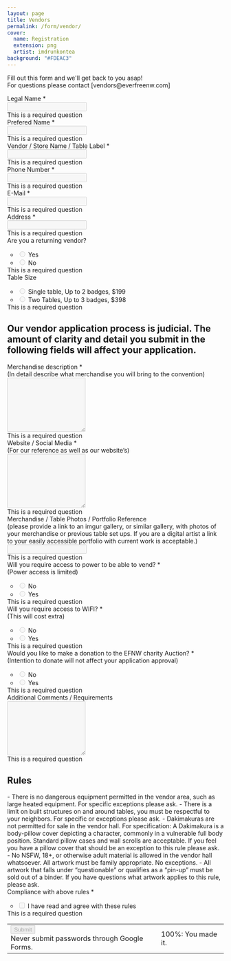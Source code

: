 ```yaml
---
layout: page
title: Vendors
permalink: /form/vendor/
cover:
  name: Registration
  extension: png
  artist: imdrunkontea
background: "#FDEAC3"
---
```


<p class="text-center">Fill out this form and we'll get back to you asap!<br/>For questions please contact [vendors@everfreenw.com]</p>

<form action="#" method="POST" id="ss-form" target="_self" autocomplete="on" onsubmit=""><ol role="list" class="ss-question-list" style="padding-left: 0;">

<div class="ss-form-question errorbox-good" role="listitem">
<div dir="auto" class="ss-item ss-item-required ss-text"><div class="ss-form-entry">
<label class="ss-q-item-label" for="entry_1280485881"><div class="ss-q-title">Legal Name
<label for="itemView.getDomIdToLabel()" aria-label="(Required field)"></label>
<span class="ss-required-asterisk" aria-hidden="true">*</span></div>
<div class="ss-q-help ss-secondary-text" dir="auto"></div></label>

<input disabled type="text" name="entry.1280485881" value="" class="ss-q-short" id="entry_1280485881" dir="auto" aria-label="Legal Name  " aria-required="true" required="" title="">
<div class="error-message" id="1959558863_errorMessage"></div>
<div class="required-message">This is a required question</div>
</div></div></div> <div class="ss-form-question errorbox-good" role="listitem">
<div dir="auto" class="ss-item ss-item-required ss-text"><div class="ss-form-entry">
<label class="ss-q-item-label" for="entry_2097571840"><div class="ss-q-title">Prefered Name
<label for="itemView.getDomIdToLabel()" aria-label="(Required field)"></label>
<span class="ss-required-asterisk" aria-hidden="true">*</span></div>
<div class="ss-q-help ss-secondary-text" dir="auto"></div></label>

<input disabled type="text" name="entry.2097571840" value="" class="ss-q-short" id="entry_2097571840" dir="auto" aria-label="Prefered Name  " aria-required="true" required="" title="">
<div class="error-message" id="404323435_errorMessage"></div>
<div class="required-message">This is a required question</div>
</div></div></div> <div class="ss-form-question errorbox-good" role="listitem">
<div dir="auto" class="ss-item ss-item-required ss-text"><div class="ss-form-entry">
<label class="ss-q-item-label" for="entry_383486203"><div class="ss-q-title">Vendor / Store Name / Table Label
<label for="itemView.getDomIdToLabel()" aria-label="(Required field)"></label>
<span class="ss-required-asterisk" aria-hidden="true">*</span></div>
<div class="ss-q-help ss-secondary-text" dir="auto"></div></label>

<input disabled type="text" name="entry.383486203" value="" class="ss-q-short" id="entry_383486203" dir="auto" aria-label="Vendor / Store Name / Table Label  " aria-required="true" required="" title="">
<div class="error-message" id="1194279564_errorMessage"></div>
<div class="required-message">This is a required question</div>
</div></div></div> <div class="ss-form-question errorbox-good" role="listitem">
<div dir="auto" class="ss-item ss-item-required ss-text"><div class="ss-form-entry">
<label class="ss-q-item-label" for="entry_1672278557"><div class="ss-q-title">Phone Number
<label for="itemView.getDomIdToLabel()" aria-label="(Required field)"></label>
<span class="ss-required-asterisk" aria-hidden="true">*</span></div>
<div class="ss-q-help ss-secondary-text" dir="auto"></div></label>

<input disabled type="text" name="entry.1672278557" value="" class="ss-q-short" id="entry_1672278557" dir="auto" aria-label="Phone Number  " aria-required="true" required="" title="">
<div class="error-message" id="1188549528_errorMessage"></div>
<div class="required-message">This is a required question</div>
</div></div></div> <div class="ss-form-question errorbox-good" role="listitem">
<div dir="auto" class="ss-item ss-item-required ss-text"><div class="ss-form-entry">
<label class="ss-q-item-label" for="emailAddress"><div class="ss-q-title">E-Mail
<label for="itemView.getDomIdToLabel()" aria-label="(Required field)"></label>
<span class="ss-required-asterisk" aria-hidden="true">*</span></div>
<div class="ss-q-help ss-secondary-text" dir="auto"></div></label>

<input disabled type="text" name="emailAddress" value="" class="ss-q-short" id="emailAddress" dir="auto" aria-label="E-Mail  " aria-required="true" required="" title="">
<div class="error-message" id="1102470729_errorMessage"></div>
<div class="required-message">This is a required question</div>
</div></div></div> <div class="ss-form-question errorbox-good" role="listitem">
<div dir="auto" class="ss-item ss-item-required ss-text"><div class="ss-form-entry">
<label class="ss-q-item-label" for="entry_1797670461"><div class="ss-q-title">Address
<label for="itemView.getDomIdToLabel()" aria-label="(Required field)"></label>
<span class="ss-required-asterisk" aria-hidden="true">*</span></div>
<div class="ss-q-help ss-secondary-text" dir="auto"></div></label>

<input disabled type="text" name="entry.1797670461" value="" class="ss-q-short" id="entry_1797670461" dir="auto" aria-label="Address  " aria-required="true" required="" title="">
<div class="error-message" id="1550401899_errorMessage"></div>
<div class="required-message">This is a required question</div>
</div></div></div> <div class="ss-form-question errorbox-good" role="listitem">
<div dir="auto" class="ss-item  ss-radio"><div class="ss-form-entry">
<label class="ss-q-item-label" for="entry_1763001551"><div class="ss-q-title">Are you a returning vendor?
</div>
<div class="ss-q-help ss-secondary-text" dir="auto"></div></label>


<ul class="ss-choices" role="radiogroup" aria-label="Are you a returning vendor?  "><li class="ss-choice-item">
<label><span class="ss-choice-item-control goog-inline-block"><input disabled type="radio" name="entry.1552541093" value="Yes" id="group_1552541093_1" role="radio" class="ss-q-radio" aria-label="Yes"></span>
<span class="ss-choice-label">Yes</span>
</label></li> <li class="ss-choice-item">
<label><span class="ss-choice-item-control goog-inline-block"><input disabled type="radio" name="entry.1552541093" value="No" id="group_1552541093_2" role="radio" class="ss-q-radio" aria-label="No"></span>
<span class="ss-choice-label">No</span>
</label></li></ul>
<div class="error-message" id="1763001551_errorMessage"></div>
<div class="required-message">This is a required question</div></div></div></div> <div class="ss-form-question errorbox-good" role="listitem">
<div dir="auto" class="ss-item  ss-radio"><div class="ss-form-entry">
<label class="ss-q-item-label" for="entry_776754052"><div class="ss-q-title">Table Size
</div>
<div class="ss-q-help ss-secondary-text" dir="auto"></div></label>


<ul class="ss-choices" role="radiogroup" aria-label="Table Size  "><li class="ss-choice-item">
<label><span class="ss-choice-item-control goog-inline-block"><input disabled type="radio" name="entry.460198900" value="Single table, 2 badges, $199" id="group_460198900_1" role="radio" class="ss-q-radio" aria-label="Single table, 2 badges, $199"></span>
<span class="ss-choice-label">Single table, Up to 2 badges, $199</span>
</label></li> <li class="ss-choice-item">
<label><span class="ss-choice-item-control goog-inline-block"><input disabled type="radio" name="entry.460198900" value="Two Tables, 3 badges, $398" id="group_460198900_2" role="radio" class="ss-q-radio" aria-label="Two Tables, 3 badges, $398"></span>
<span class="ss-choice-label">Two Tables, Up to 3 badges, $398</span>
</label></li></ul>
<div class="error-message" id="776754052_errorMessage"></div>
<div class="required-message">This is a required question</div></div></div></div> <div class="errorbox-good" role="listitem">
<div dir="auto" class="ss-item  ss-section-header"><div class="ss-form-entry">
<h2 class="ss-section-title">Our vendor application process is judicial. The amount of clarity and detail you submit in the following fields will affect your application.</h2>
<div class="ss-section-description ss-no-ignore-whitespace"></div>
</div></div></div> <div class="ss-form-question errorbox-good" role="listitem">
<div dir="auto" class="ss-item ss-item-required ss-paragraph-text"><div class="ss-form-entry">
<label class="ss-q-item-label" for="entry_580104308"><div class="ss-q-title">Merchandise description
<label for="itemView.getDomIdToLabel()" aria-label="(Required field)"></label>
<span class="ss-required-asterisk" aria-hidden="true">*</span></div>
<div class="ss-q-help ss-secondary-text" dir="auto">(In detail describe what merchandise you will bring to the convention)</div></label>

<textarea disabled name="entry.580104308" rows="8" cols="0" class="ss-q-long" id="entry_580104308" dir="auto" aria-label="Merchandise description (In detail describe what merchandise you will bring to the convention) " aria-required="true" required=""></textarea>
<div class="error-message" id="439955260_errorMessage"></div>
<div class="required-message">This is a required question</div>
</div></div></div> <div class="ss-form-question errorbox-good" role="listitem">
<div dir="auto" class="ss-item ss-item-required ss-paragraph-text"><div class="ss-form-entry">
<label class="ss-q-item-label" for="entry_1663031109"><div class="ss-q-title">Website / Social Media
<label for="itemView.getDomIdToLabel()" aria-label="(Required field)"></label>
<span class="ss-required-asterisk" aria-hidden="true">*</span></div>
<div class="ss-q-help ss-secondary-text" dir="auto">(For our reference as well as our website’s)</div></label>

<textarea disabled name="entry.1663031109" rows="8" cols="0" class="ss-q-long" id="entry_1663031109" dir="auto" aria-label="Website / Social Media (For our reference as well as our website’s) " aria-required="true" required=""></textarea>
<div class="error-message" id="1908216980_errorMessage"></div>
<div class="required-message">This is a required question</div>
</div></div></div> <div class="ss-form-question errorbox-good" role="listitem">
<div dir="auto" class="ss-item  ss-text"><div class="ss-form-entry">
<label class="ss-q-item-label" for="entry_1601360922"><div class="ss-q-title">Merchandise / Table Photos / Portfolio Reference
</div>
<div class="ss-q-help ss-secondary-text" dir="auto">(please provide a link to an imgur gallery, or similar gallery, with photos of your merchandise or previous table set ups. If you are a digital artist a link to your easily accessible portfolio with current work is acceptable.)</div></label>

<input disabled type="text" name="entry.1601360922" value="" class="ss-q-short" id="entry_1601360922" dir="auto" aria-label="Merchandise / Table Photos / Portfolio Reference (please provide a link to an imgur gallery, or similar gallery, with photos of your merchandise or previous table set ups. If you are a digital artist a link to your easily accessible portfolio with current work is acceptable.) " title="">
<div class="error-message" id="143740530_errorMessage"></div>
<div class="required-message">This is a required question</div>
</div></div></div> <div class="ss-form-question errorbox-good" role="listitem">
<div dir="auto" class="ss-item ss-item-required ss-radio"><div class="ss-form-entry">
<label class="ss-q-item-label" for="entry_1700334417"><div class="ss-q-title">Will you require access to power to be able to vend?
<label for="itemView.getDomIdToLabel()" aria-label="(Required field)"></label>
<span class="ss-required-asterisk" aria-hidden="true">*</span></div>
<div class="ss-q-help ss-secondary-text" dir="auto">(Power access is limited)</div></label>


<ul class="ss-choices" role="radiogroup" aria-label="Will you require access to power to be able to vend? (Power access is limited) "><li class="ss-choice-item">
<label><span class="ss-choice-item-control goog-inline-block"><input disabled type="radio" name="entry.1312559564" value="No" id="group_1312559564_1" role="radio" class="ss-q-radio" aria-label="No" required="" aria-required="true"></span>
<span class="ss-choice-label">No</span>
</label></li> <li class="ss-choice-item">
<label><span class="ss-choice-item-control goog-inline-block"><input disabled type="radio" name="entry.1312559564" value="Yes" id="group_1312559564_2" role="radio" class="ss-q-radio" aria-label="Yes" required="" aria-required="true"></span>
<span class="ss-choice-label">Yes</span>
</label></li></ul>
<div class="error-message" id="1700334417_errorMessage"></div>
<div class="required-message">This is a required question</div></div></div></div> <div class="ss-form-question errorbox-good" role="listitem">
<div dir="auto" class="ss-item ss-item-required ss-radio"><div class="ss-form-entry">
<label class="ss-q-item-label" for="entry_1487592170"><div class="ss-q-title">Will you require access to WIFI?
<label for="itemView.getDomIdToLabel()" aria-label="(Required field)"></label>
<span class="ss-required-asterisk" aria-hidden="true">*</span></div>
<div class="ss-q-help ss-secondary-text" dir="auto"></div>(This will cost extra)</label>


<ul class="ss-choices" role="radiogroup" aria-label="Will you require access to WIFI? (This will cost extra)  "><li class="ss-choice-item">
<label><span class="ss-choice-item-control goog-inline-block"><input disabled type="radio" name="entry.614796450" value="No" id="group_614796450_1" role="radio" class="ss-q-radio" aria-label="No" required="" aria-required="true"></span>
<span class="ss-choice-label">No</span>
</label></li> <li class="ss-choice-item">
<label><span class="ss-choice-item-control goog-inline-block"><input disabled type="radio" name="entry.614796450" value="Yes" id="group_614796450_2" role="radio" class="ss-q-radio" aria-label="Yes" required="" aria-required="true"></span>
<span class="ss-choice-label">Yes</span>
</label></li></ul>
<div class="error-message" id="1487592170_errorMessage"></div>
<div class="required-message">This is a required question</div></div></div></div> <div class="ss-form-question errorbox-good" role="listitem">
<div dir="auto" class="ss-item ss-item-required ss-radio"><div class="ss-form-entry">
<label class="ss-q-item-label" for="entry_999112237"><div class="ss-q-title">Would you like to make a donation to the EFNW charity Auction?
<label for="itemView.getDomIdToLabel()" aria-label="(Required field)"></label>
<span class="ss-required-asterisk" aria-hidden="true">*</span></div>
<div class="ss-q-help ss-secondary-text" dir="auto">(Intention to donate will not affect your application approval)</div></label>


<ul class="ss-choices" role="radiogroup" aria-label="Would you like to make a donation to the EFNW charity Auction?  "><li class="ss-choice-item">
<label><span class="ss-choice-item-control goog-inline-block"><input disabled type="radio" name="entry.1858511301" value="No" id="group_1858511301_1" role="radio" class="ss-q-radio" aria-label="No" required="" aria-required="true"></span>
<span class="ss-choice-label">No</span>
</label></li> <li class="ss-choice-item">
<label><span class="ss-choice-item-control goog-inline-block"><input disabled type="radio" name="entry.1858511301" value="Yes" id="group_1858511301_2" role="radio" class="ss-q-radio" aria-label="Yes" required="" aria-required="true"></span>
<span class="ss-choice-label">Yes</span>
</label></li></ul>
<div class="error-message" id="999112237_errorMessage"></div>
<div class="required-message">This is a required question</div></div></div></div> <div class="ss-form-question errorbox-good" role="listitem">
<div dir="auto" class="ss-item  ss-paragraph-text"><div class="ss-form-entry">
<label class="ss-q-item-label" for="entry_1667093911"><div class="ss-q-title">Additional Comments / Requirements
</div>
<div class="ss-q-help ss-secondary-text" dir="auto"></div></label>

<textarea disabled name="entry.1667093911" rows="8" cols="0" class="ss-q-long" id="entry_1667093911" dir="auto" aria-label="Additional Comments / Requirements  "></textarea>
<div class="error-message" id="977427995_errorMessage"></div>
<div class="required-message">This is a required question</div>
</div></div></div> <div class="errorbox-good" role="listitem">
<div dir="auto" class="ss-item  ss-section-header"><div class="ss-form-entry">
<h2 class="ss-section-title">Rules</h2>
<div class="ss-section-description ss-no-ignore-whitespace">- There is no dangerous equipment permitted in the vendor area, such as large heated equipment. For specific exceptions please ask.
- There is a limit on built structures on and around tables, you must be respectful to your neighbors. For specific or exceptions please ask.
- Dakimakuras are not permitted for sale in the vendor hall. For specification: A Dakimakura is a body-pillow cover depicting a character, commonly in a vulnerable full body position. Standard pillow cases and wall scrolls are acceptable. If you feel you have a pillow cover that should be an exception to this rule please ask.
- No NSFW, 18+, or otherwise adult material is allowed in the vendor hall whatsoever. All artwork must be family appropriate. No exceptions.
- All artwork that falls under “questionable” or qualifies as a “pin-up” must be sold out of a binder. If you have questions what artwork applies to this rule, please ask.</div>
</div></div></div> <div class="ss-form-question errorbox-good" role="listitem">
<div dir="auto" class="ss-item ss-item-required ss-checkbox"><div class="ss-form-entry">
<label class="ss-q-item-label" for="entry_1444436925"><div class="ss-q-title">Compliance with above rules
<label for="itemView.getDomIdToLabel()" aria-label="(Required field)"></label>
<span class="ss-required-asterisk" aria-hidden="true">*</span></div>
<div class="ss-q-help ss-secondary-text" dir="auto"></div></label>


<ul class="ss-choices ss-choices-required" role="group" aria-label="Compliance with above rules  "><li class="ss-choice-item">
<label><span class="ss-choice-item-control goog-inline-block"><input disabled type="checkbox" name="entry.2109731402" value="I have read and agree with these rules" id="group_2109731402_1" role="checkbox" class="ss-q-checkbox" aria-required="true"></span>
<span class="ss-choice-label">I have read and agree with these rules</span>
</label></li></ul>
<div class="error-message" id="1444436925_errorMessage"></div>
<div class="required-message">This is a required question</div></div></div></div>
<input disabled type="hidden" name="draftResponse" value="[null,null,&quot;3730849123057490050&quot;]
">
<input disabled type="hidden" name="pageHistory" value="0">



<input disabled type="hidden" name="fbzx" value="3730849123057490050">

<div class="ss-item ss-navigate"><table id="navigation-table"><tbody><tr><td class="ss-form-entry goog-inline-block" id="navigation-buttons" dir="ltr">
<input disabled type="submit" name="submit" value="Submit" id="ss-submit" class="jfk-button jfk-button-action ">
<div class="ss-password-warning ss-secondary-text">Never submit passwords through Google Forms.</div></td>
<td id="progress-container"><div id="progress-bar" class="jfk-progressBar-nonBlocking progress-bar-horizontal goog-inline-block"></div>
<div id="progress-label" class="progress-label">100%: You made it.</div></td></tr></tbody></table></div></ol></form>

